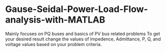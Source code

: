 # Gause-Seidal-Power-Load-Flow-analysis-with-MATLAB
Mainly focuses on PQ buses and basics of PV bus related problems
To get your desired result change the values of Impedence, Admittance, P, Q, and voltage values based on your problem criteria. 
